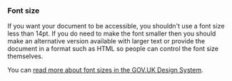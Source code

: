 ### Font size
If you want your document to be accessible, you shouldn't use a font size less than 14pt. If you do need to make the font smaller then you should make an alternative version available with larger text or provide the document in a format such as HTML so people can control the font size themselves.

You can [read more about font sizes in the GOV.UK Design System](https://design-system.service.gov.uk/styles/typography/).

